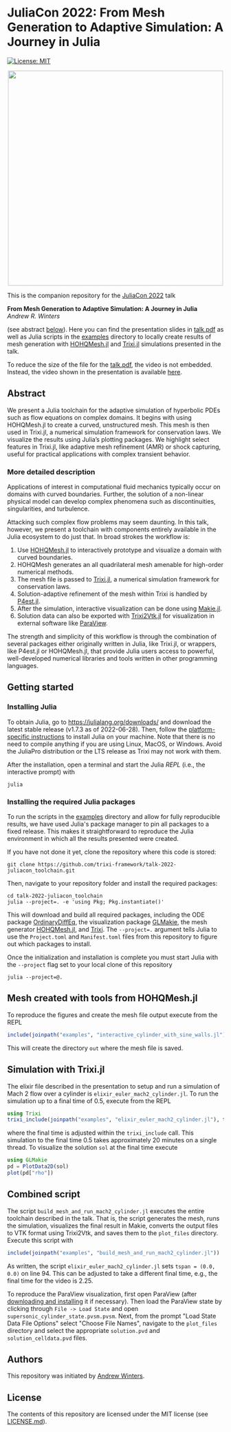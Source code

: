 # JuliaCon 2022: From Mesh Generation to Adaptive Simulation: A Journey in Julia

[![License: MIT](https://img.shields.io/badge/License-MIT-success.svg)](https://opensource.org/licenses/MIT)

<p align="center">
  <a href="https://www.youtube.com/watch?v=hoViWRAhCBE" target="_blank" rel="noopener noreferrer"><img
    src="https://user-images.githubusercontent.com/25242486/176432903-668ce8bf-4119-4d15-a46e-a1df90944e14.png"
    width="500px" /></a>
</p>

This is the companion repository for the [JuliaCon 2022](https://juliacon.org/2022) talk

**From Mesh Generation to Adaptive Simulation: A Journey in Julia**<br>
*Andrew R. Winters*<br>

(see abstract [below](#abstract)). Here you can find the presentation slides
in [talk.pdf](talk.pdf) as well as Julia scripts in the [examples](examples/)
directory to locally create results of mesh generation with
[HOHQMesh.jl](https://github.com/trixi-framework/HOHQMesh.jl)
and [Trixi.jl](https://github.com/trixi-framework/Trixi.jl) simulations
presented in the talk.

To reduce the size of the file for the [talk.pdf](talk.pdf), the video is not
embedded. Instead, the video shown in the
presentation is available [here](https://youtu.be/Q3Pi41gbOkI).


## Abstract

We present a Julia toolchain for the adaptive simulation of hyperbolic PDEs
such as flow equations on complex domains. It begins with using HOHQMesh.jl to
create a curved, unstructured mesh. This mesh is then used in Trixi.jl, a
numerical simulation framework for conservation laws. We visualize the
results using Julia’s plotting packages. We highlight select features
in Trixi.jl, like adaptive mesh refinement (AMR) or shock capturing,
useful for practical applications with complex transient behavior.


### More detailed description

Applications of interest in computational fluid mechanics typically occur
on domains with curved boundaries. Further, the solution of a non-linear
physical model can develop complex phenomena such as discontinuities,
singularities, and turbulence.

Attacking such complex flow problems may seem daunting. In this talk,
however, we present a toolchain with components entirely available in
the Julia ecosystem to do just that. In broad strokes the workflow is:

1. Use [HOHQMesh.jl](https://github.com/trixi-framework/HOHQMesh.jl)
   to interactively prototype and visualize a domain with curved boundaries.
2. HOHQMesh generates an all quadrilateral mesh amenable for high-order numerical
   methods.
3. The mesh file is passed to [Trixi.jl](https://github.com/trixi-framework/Trixi.jl),
   a numerical simulation framework for conservation laws.
4. Solution-adaptive refinement of the mesh within Trixi is handled by
   [P4est.jl](https://github.com/trixi-framework/P4est.jl).
5. After the simulation, interactive visualization can be done using
   [Makie.jl](https://makie.juliaplots.org/stable/).
6. Solution data can also be exported with
   [Trixi2Vtk.jl](https://github.com/trixi-framework/Trixi2Vtk.jl)
   for visualization in
   external software like [ParaView](https://www.paraview.org/).

The strength and simplicity of this workflow is through the combination
of several packages either originally written in Julia, like Trixi.jl,
or wrappers, like P4est.jl or HOHQMesh.jl, that provide Julia users access
to powerful, well-developed numerical libraries and tools written in other
programming languages.

## Getting started


### Installing Julia
To obtain Julia, go to https://julialang.org/downloads/ and download the latest
stable release (v1.7.3 as of 2022-06-28). Then, follow the
[platform-specific instructions](https://julialang.org/downloads/platform/)
to install Julia on your machine.
Note that there is no need to compile anything
if you are using Linux, MacOS, or Windows.
Avoid the JuliaPro distribution or the LTS release as Trixi may not work with them.

After the installation, open a terminal and start the Julia *REPL*
(i.e., the interactive prompt) with
```shell
julia
```

### Installing the required Julia packages
To run the scripts in the [examples](examples/) directory and allow for
fully reproducible results, we have used Julia's package manager
to pin all packages to a fixed release. This makes it straightforward to
reproduce the Julia environment in which all the results presented were created.

If you have not done it yet, clone the repository where this code is stored:
```shell
git clone https://github.com/trixi-framework/talk-2022-juliacon_toolchain.git
```
Then, navigate to your repository folder and install the required packages:
```shell
cd talk-2022-juliacon_toolchain
julia --project=. -e 'using Pkg; Pkg.instantiate()'
```
This will download and build all required packages, including the ODE package
[OrdinaryDiffEq](https://github.com/SciML/OrdinaryDiffEq.jl), the visualization
package [GLMakie](https://github.com/JuliaPlots/Makie.jl/tree/master/GLMakie),
the mesh generator [HOHQMesh.jl](https://github.com/trixi-framework/HOHQMesh.jl),
and [Trixi](https://github.com/trixi-framework/Trixi.jl).
The `--project=.` argument tells Julia to use the `Project.toml`
and `Manifest.toml` files from this repository to figure out which packages to install.

Once the initialization and installation is complete you must start Julia with the
`--project` flag set to your local clone of this repository
```shell
julia --project=@.
```


## Mesh created with tools from HOHQMesh.jl
To reproduce the figures and create the mesh file output execute from the REPL
```julia
include(joinpath("examples", "interactive_cylinder_with_sine_walls.jl"))
```
This will create the directory `out` where the mesh file is saved.

## Simulation with Trixi.jl
The elixir file described in the presentation to setup and run a simulation
of Mach 2 flow over a cylinder is `elixir_euler_mach2_cylinder.jl`.
To run the simulation up to a final time of 0.5, execute from the REPL
```julia
using Trixi
trixi_include(joinpath("examples", "elixir_euler_mach2_cylinder.jl"), tspan=(0.0,0.5))
```
where the final time is adjusted within the `trixi_include` call.
This simulation to the final time 0.5 takes approximately 20 minutes on a single thread.
To visualize the solution `sol` at the final time execute
```julia
using GLMakie
pd = PlotData2D(sol)
plot(pd["rho"])
```

## Combined script
The script `build_mesh_and_run_mach2_cylinder.jl` executes the entire toolchain
described in the talk. That is, the script generates the mesh, runs the simulation,
visualizes the final result in Makie, converts the output files to VTK format
using Trixi2Vtk, and saves them to the `plot_files` directory. Execute this script with
```julia
include(joinpath("examples", "build_mesh_and_run_mach2_cylinder.jl"))
```

As written, the script `elixir_euler_mach2_cylinder.jl` sets `tspan = (0.0, 0.0)` on line 94.
This can be adjusted
to take a different final time, e.g., the final time for the video is 2.25.

To reproduce the ParaView visualization, first open ParaView (after
[downloading and installing](https://www.paraview.org/download/) it if necessary).
Then load the ParaView state by clicking
through `File -> Load State` and open `supersonic_cylinder_state.pvsm.pvsm`.
Next, from the prompt "Load State Data File Options" select "Choose File Names",
navigate to the `plot_files` directory and select the appropriate
`solution.pvd` and `solution_celldata.pvd` files.


## Authors
This repository was initiated by
[Andrew Winters](https://liu.se/en/employee/andwi94).


## License
The contents of this repository are licensed under the MIT license
(see [LICENSE.md](LICENSE.md)).
